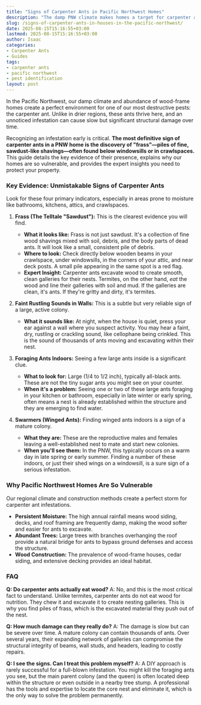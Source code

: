 ```yaml
---
title: "Signs of Carpenter Ants in Pacific Northwest Homes"
description: "The damp PNW climate makes homes a target for carpenter ants. A pro explains the key signs to look for, from frass to faint sounds, and why early detection is critical."
slug: /signs-of-carpenter-ants-in-houses-in-the-pacific-northwest/
date: 2025-08-15T15:16:55+03:00
lastmod: 2025-08-15T15:16:55+03:00
author: Isaac
categories:
- Carpenter Ants
- Guides
tags:
- carpenter ants
- pacific northwest
- pest identification
layout: post
---
```

In the Pacific Northwest, our damp climate and abundance of wood-frame homes create a perfect environment for one of our most destructive pests: the carpenter ant. Unlike in drier regions, these ants thrive here, and an unnoticed infestation can cause slow but significant structural damage over time.

Recognizing an infestation early is critical. **The most definitive sign of carpenter ants in a PNW home is the discovery of "frass"—piles of fine, sawdust-like shavings—often found below windowsills or in crawlspaces.** This guide details the key evidence of their presence, explains why our homes are so vulnerable, and provides the expert insights you need to protect your property.

### Key Evidence: Unmistakable Signs of Carpenter Ants

Look for these four primary indicators, especially in areas prone to moisture like bathrooms, kitchens, attics, and crawlspaces.

1.  **Frass (The Telltale "Sawdust"):** This is the clearest evidence you will find.
    *   **What it looks like:** Frass is not just sawdust. It's a collection of fine wood shavings mixed with soil, debris, and the body parts of dead ants. It will look like a small, consistent pile of debris.
    *   **Where to look:** Check directly below wooden beams in your crawlspace, under windowsills, in the corners of your attic, and near deck posts. A small pile appearing in the same spot is a red flag.
    *   **Expert Insight:** Carpenter ants excavate wood to create smooth, clean galleries for their nests. Termites, on the other hand, *eat* the wood and line their galleries with soil and mud. If the galleries are clean, it's ants. If they're gritty and dirty, it's termites.

2.  **Faint Rustling Sounds in Walls:** This is a subtle but very reliable sign of a large, active colony.
    *   **What it sounds like:** At night, when the house is quiet, press your ear against a wall where you suspect activity. You may hear a faint, dry, rustling or crackling sound, like cellophane being crinkled. This is the sound of thousands of ants moving and excavating within their nest.

3.  **Foraging Ants Indoors:** Seeing a few large ants inside is a significant clue.
    *   **What to look for:** Large (1/4 to 1/2 inch), typically all-black ants. These are not the tiny sugar ants you might see on your counter.
    *   **When it's a problem:** Seeing one or two of these large ants foraging in your kitchen or bathroom, especially in late winter or early spring, often means a nest is already established within the structure and they are emerging to find water.

4.  **Swarmers (Winged Ants):** Finding winged ants indoors is a sign of a mature colony.
    *   **What they are:** These are the reproductive males and females leaving a well-established nest to mate and start new colonies.
    *   **When you'll see them:** In the PNW, this typically occurs on a warm day in late spring or early summer. Finding a number of these indoors, or just their shed wings on a windowsill, is a sure sign of a serious infestation.

### Why Pacific Northwest Homes Are So Vulnerable

Our regional climate and construction methods create a perfect storm for carpenter ant infestations.

*   **Persistent Moisture:** The high annual rainfall means wood siding, decks, and roof framing are frequently damp, making the wood softer and easier for ants to excavate.
*   **Abundant Trees:** Large trees with branches overhanging the roof provide a natural bridge for ants to bypass ground defenses and access the structure.
*   **Wood Construction:** The prevalence of wood-frame houses, cedar siding, and extensive decking provides an ideal habitat.

### FAQ

**Q: Do carpenter ants actually eat wood?**
A: No, and this is the most critical fact to understand. Unlike termites, carpenter ants do not eat wood for nutrition. They chew it and excavate it to create nesting galleries. This is why you find piles of frass, which is the excavated material they push out of the nest.

**Q: How much damage can they really do?**
A: The damage is slow but can be severe over time. A mature colony can contain thousands of ants. Over several years, their expanding network of galleries can compromise the structural integrity of beams, wall studs, and headers, leading to costly repairs.

**Q: I see the signs. Can I treat this problem myself?**
A: A DIY approach is rarely successful for a full-blown infestation. You might kill the foraging ants you see, but the main parent colony (and the queen) is often located deep within the structure or even outside in a nearby tree stump. A professional has the tools and expertise to locate the core nest and eliminate it, which is the only way to solve the problem permanently.
